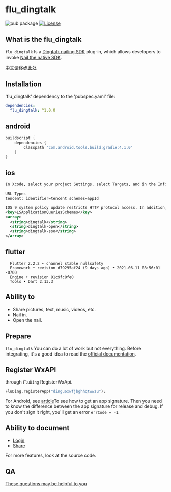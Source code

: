 # flu_dingtalk

![pub package](https://img.shields.io/pub/v/flu_dingtalk.svg)
[![License](https://img.shields.io/badge/License-Apache%202.0-blue.svg)](./LICENSE)

## What is the flu_dingtalk

`flu_dingtalk` Is a [Dingtalk nailing SDK](https://developers.dingtalk.com/document/mobile-app-guide) plug-in, which allows developers to invoke
[Nail the native SDK](https://developers.weixin.qq.com/doc/oplatform/Mobile_App/Resource_Center_Homepage.html).

[中文请移步此处](./README_CN.md)

## Installation

'flu_dingtalk' dependency to the 'pubspec.yaml' file:

```yaml
dependencies:
  flu_dingtalk: ^1.0.0
```

## android

```groovy
buildscript {
    dependencies {
        classpath 'com.android.tools.build:gradle:4.1.0'
    }
}
```

## ios

``` xml
In Xcode, select your project Settings, select Targets, and in the Info TAB's URL Type, add "URL Scheme" as the ID of your registered application

URL Types
tencent: identifier=tencent schemes=appId
```

``` xml
IOS 9 system policy update restricts HTTP protocol access. In addition, applications need to whitelist URL Schemes that will be used in "Info.plist" to check whether other applications are installed or not.
<key>LSApplicationQueriesSchemes</key>
<array>
  <string>dingtalk</string>
  <string>dingtalk-open</string>
  <string>dingtalk-sso</string>
</array>
```

## flutter

``` text
  Flutter 2.2.2 • channel stable nullsafety
  Framework • revision d79295af24 (9 days ago) • 2021-06-11 08:56:01 -0700
  Engine • revision 91c9fc8fe0
  Tools • Dart 2.13.3
```

## Ability to

- Share pictures, text, music, videos, etc.
- Nail in.
- Open the nail.

## Prepare

`flu_dingtalk` You can do a lot of work but not everything. Before integrating, it's a good idea to read the [official documentation](https://developers.dingtalk.com/document/mobile-app-guide).  

## Register WxAPI

through `FluDing` RegisterWxApi.

```dart
FluDing.registerApp("dingu6xwfjbghhqtwwzu");
```

For Android, see [article](https://developers.dingtalk.com/document/mobile-app-guide/sdk-download?spm=ding_open_doc.document.0.0.350710afk92z1R#section-gz5-iof-0ni)To see how to get an app signature.
Then you need to know the difference between the app signature for release and debug. If you don't sign it right, you'll get an error `errCode = -1`.

## Ability to document

- [Login](./doc/AUTH_CN.md)
- [Share](./doc/SHARE_CN.md)

For more features, look at the source code.

## QA

[These questions may be helpful to you](./doc/QA_CN.md)
